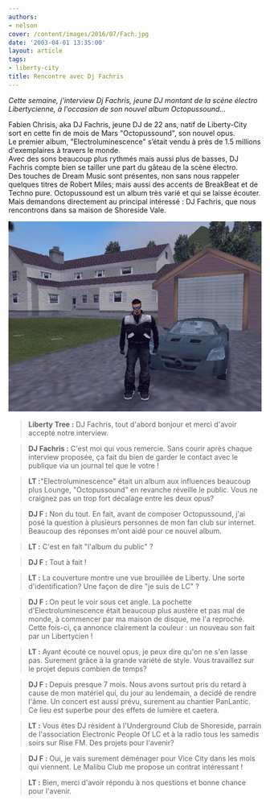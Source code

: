 ```yaml
---
authors:
- nelson
cover: /content/images/2016/07/Fach.jpg
date: '2003-04-01 13:35:00'
layout: article
tags:
- liberty-city
title: Rencontre avec Dj Fachris
---
```



_Cette semaine, j'interview Dj Fachris, jeune DJ montant de la scène électro Libertycienne, à l'occasion de son nouvel album Octopussound..._

Fabien Chrisis, aka DJ Fachris, jeune DJ de 22 ans, natif de Liberty-City sort en cette fin de mois de Mars "Octopussound", son nouvel opus.  
Le premier album, "Electroluminescence" s’était vendu à près de 1.5 millions d'exemplaires à travers le monde.  
Avec des sons beaucoup plus rythmés mais aussi plus de basses, DJ Fachris compte bien se tailler une part du gâteau de la scène électro.  
Des touches de Dream Music sont présentes, non sans nous rappeler quelques titres de Robert Miles; mais aussi des accents de BreakBeat et de Techno pure. Octopussound est un album très varié et qui se laisse écouter. Mais demandons directement au principal intéressé : DJ Fachris, que nous rencontrons dans sa maison de Shoreside Vale.

![](/content/images/2016/07/Fach.jpg)

> **Liberty Tree :** DJ Fachris, tout d'abord bonjour et merci d'avoir accepté notre interview.

> **DJ Fachris :** C'est moi qui vous remercie. Sans courir après chaque interview proposée, ça fait du bien de garder le contact avec le publique via un journal tel que le votre !

> **LT :**"Electroluminescence" était un album aux influences beaucoup plus Lounge, "Octopussound" en revanche réveille le public. Vous ne craignez pas un trop fort décalage entre les deux opus?

> **DJ F :** Non du tout. En fait, avant de composer Octopussound, j'ai posé la question à plusieurs personnes de mon fan club sur internet. Beaucoup des réponses m'ont aidé pour ce nouvel album.

> **LT :** C'est en fait "l'album du public" ?

> **DJ F :** Tout à fait !

> **LT :** La couverture montre une vue brouillée de Liberty. Une sorte d'identification? Une façon de dire "je suis de LC" ?

> **DJ F :** On peut le voir sous cet angle. La pochette d'Electroluminescence était beaucoup plus austère et pas mal de monde, à commencer par ma maison de disque, me l'a reproché. Cette fois-ci, ça annonce clairement la couleur : un nouveau son fait par un Libertycien !

> **LT :** Ayant écouté ce nouvel opus, je peux dire qu'on ne s'en lasse pas. Surement grâce à la grande variété de style. Vous travaillez sur le projet depuis combien de temps?

> **DJ F :** Depuis presque 7 mois. Nous avons surtout pris du retard à cause de mon matériel qui, du jour au lendemain, a decidé de rendre l'âme. Un concert est aussi prévu, surement au chantier PanLantic. Ce lieu est superbe pour des effets de lumière et caetera.

> **LT :** Vous êtes DJ résident à l'Underground Club de Shoreside, parrain de l'association Electronic People Of LC et à la radio tous les samedis soirs sur Rise FM. Des projets pour l'avenir?

> **DJ F :** Oui, je vais surement déménager pour Vice City dans les mois qui viennent. Le Malibu Club me propose un contrat intéressant !

> **LT :** Bien, merci d'avoir répondu à nos questions et bonne chance pour l'avenir.